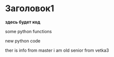 # Заголовок1

**здесь будет код**

some python functions

new python code

ther is info from master
i am old senior from vetka3 

